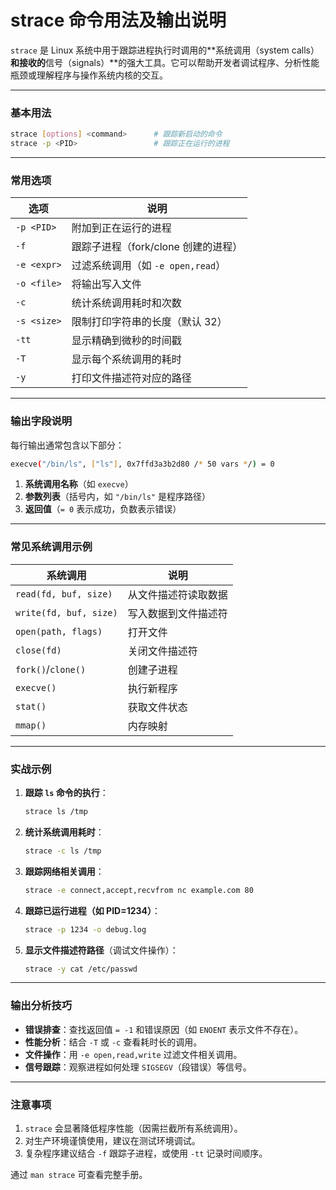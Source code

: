 # strace 命令用法及输出说明

`strace` 是 Linux 系统中用于跟踪进程执行时调用的**系统调用（system calls）**和接收的**信号（signals）**的强大工具。它可以帮助开发者调试程序、分析性能瓶颈或理解程序与操作系统内核的交互。

---

### **基本用法**
```bash
strace [options] <command>      # 跟踪新启动的命令
strace -p <PID>                 # 跟踪正在运行的进程
```

---

### **常用选项**
| 选项 | 说明 |
|------|------|
| `-p <PID>` | 附加到正在运行的进程 |
| `-f`       | 跟踪子进程（fork/clone 创建的进程） |
| `-e <expr>` | 过滤系统调用（如 `-e open,read`） |
| `-o <file>` | 将输出写入文件 |
| `-c`       | 统计系统调用耗时和次数 |
| `-s <size>` | 限制打印字符串的长度（默认 32） |
| `-tt`      | 显示精确到微秒的时间戳 |
| `-T`       | 显示每个系统调用的耗时 |
| `-y`       | 打印文件描述符对应的路径 |

---

### **输出字段说明**
每行输出通常包含以下部分：
```bash
execve("/bin/ls", ["ls"], 0x7ffd3a3b2d80 /* 50 vars */) = 0
```
1. **系统调用名称**（如 `execve`）
2. **参数列表**（括号内，如 `"/bin/ls"` 是程序路径）
3. **返回值**（`= 0` 表示成功，负数表示错误）

---

### **常见系统调用示例**
| 系统调用 | 说明 |
|----------|------|
| `read(fd, buf, size)` | 从文件描述符读取数据 |
| `write(fd, buf, size)` | 写入数据到文件描述符 |
| `open(path, flags)` | 打开文件 |
| `close(fd)` | 关闭文件描述符 |
| `fork()`/`clone()` | 创建子进程 |
| `execve()` | 执行新程序 |
| `stat()` | 获取文件状态 |
| `mmap()` | 内存映射 |

---

### **实战示例**
1. **跟踪 `ls` 命令的执行**：
   ```bash
   strace ls /tmp
   ```

2. **统计系统调用耗时**：
   ```bash
   strace -c ls /tmp
   ```

3. **跟踪网络相关调用**：
   ```bash
   strace -e connect,accept,recvfrom nc example.com 80
   ```

4. **跟踪已运行进程（如 PID=1234）**：
   ```bash
   strace -p 1234 -o debug.log
   ```

5. **显示文件描述符路径**（调试文件操作）：
   ```bash
   strace -y cat /etc/passwd
   ```

---

### **输出分析技巧**
- **错误排查**：查找返回值 `= -1` 和错误原因（如 `ENOENT` 表示文件不存在）。
- **性能分析**：结合 `-T` 或 `-c` 查看耗时长的调用。
- **文件操作**：用 `-e open,read,write` 过滤文件相关调用。
- **信号跟踪**：观察进程如何处理 `SIGSEGV`（段错误）等信号。

---

### **注意事项**
1. `strace` 会显著降低程序性能（因需拦截所有系统调用）。
2. 对生产环境谨慎使用，建议在测试环境调试。
3. 复杂程序建议结合 `-f` 跟踪子进程，或使用 `-tt` 记录时间顺序。

通过 `man strace` 可查看完整手册。
